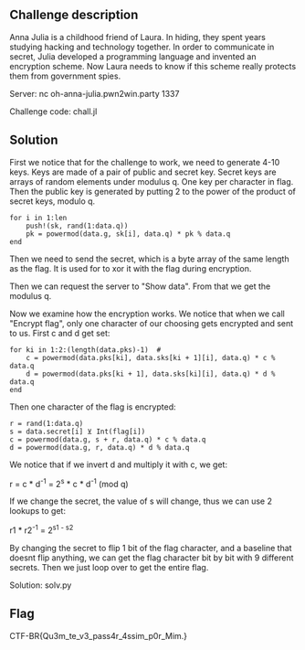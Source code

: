 ## Challenge description
Anna Julia is a childhood friend of Laura. In hiding, they spent years studying hacking and technology together. In order to communicate in secret, Julia developed a programming language and invented an encryption scheme. Now Laura needs to know if this scheme really protects them from government spies.

Server: nc oh-anna-julia.pwn2win.party 1337

Challenge code: chall.jl

## Solution
First we notice that for the challenge to work, we need to generate 4-10 keys. Keys are made of a pair of public and secret key. Secret keys are arrays of random elements under modulus q. One key per character in flag. Then the public key is generated by putting 2 to the power of the product of secret keys, modulo q.
```
for i in 1:len
    push!(sk, rand(1:data.q)) 
    pk = powermod(data.g, sk[i], data.q) * pk % data.q
end
```
Then we need to send the secret, which is a byte array of the same length as the flag. It is used for to xor it with the flag during encryption.

Then we can request the server to "Show data". From that we get the modulus q.

Now we examine how the encryption works. We notice that when we call "Encrypt flag", only one character of our choosing gets encrypted and sent to us.
First c and d get set:
```
for ki in 1:2:(length(data.pks)-1)  # 
    c = powermod(data.pks[ki], data.sks[ki + 1][i], data.q) * c % data.q
    d = powermod(data.pks[ki + 1], data.sks[ki][i], data.q) * d % data.q
end
```
Then one character of the flag is encrypted:
```
r = rand(1:data.q) 
s = data.secret[i] ⊻ Int(flag[i]) 
c = powermod(data.g, s + r, data.q) * c % data.q
d = powermod(data.g, r, data.q) * d % data.q
```
We notice that if we invert d and multiply it with c, we get:

r = c * d<sup>-1</sup> = 2<sup>s</sup> * c * d<sup>-1</sup> (mod q)

If we change the secret, the value of s will change, thus we can use 2 lookups to get:

r1 * r2<sup>-1</sup> = 2<sup>s1 - s2</sup>

By changing the secret to flip 1 bit of the flag character, and a baseline that doesnt flip anything, we can get the flag character bit by bit with 9 different secrets. Then we just loop over to get the entire flag.

Solution: solv.py
## Flag
CTF-BR{Qu3m_te_v3_pass4r_4ssim_p0r_Mim.}